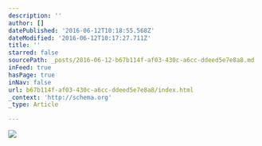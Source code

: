 ```yaml
---
description: ''
author: []
datePublished: '2016-06-12T10:18:55.568Z'
dateModified: '2016-06-12T10:17:27.711Z'
title: ''
starred: false
sourcePath: _posts/2016-06-12-b67b114f-af03-430c-a6cc-ddeed5e7e8a8.md
inFeed: true
hasPage: true
inNav: false
url: b67b114f-af03-430c-a6cc-ddeed5e7e8a8/index.html
_context: 'http://schema.org'
_type: Article

---
```

![](https://the-grid-user-content.s3-us-west-2.amazonaws.com/f1ecb9b2-3a59-4c6e-a685-e9fa9a5eeadd.jpg)